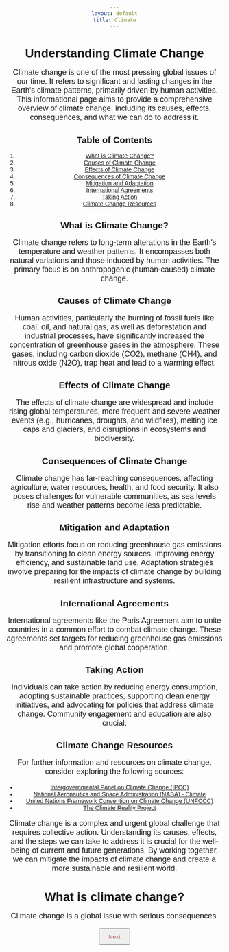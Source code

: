 ```yaml
---
layout: default
title: Climate
---
```


# Understanding Climate Change

Climate change is one of the most pressing global issues of our time. It refers to significant and lasting changes in the Earth's climate patterns, primarily driven by human activities. This informational page aims to provide a comprehensive overview of climate change, including its causes, effects, consequences, and what we can do to address it.

## Table of Contents
1. [What is Climate Change?](#what-is-climate-change)
2. [Causes of Climate Change](#causes-of-climate-change)
3. [Effects of Climate Change](#effects-of-climate-change)
4. [Consequences of Climate Change](#consequences-of-climate-change)
5. [Mitigation and Adaptation](#mitigation-and-adaptation)
6. [International Agreements](#international-agreements)
7. [Taking Action](#taking-action)
8. [Climate Change Resources](#climate-change-resources)

## What is Climate Change?
Climate change refers to long-term alterations in the Earth's temperature and weather patterns. It encompasses both natural variations and those induced by human activities. The primary focus is on anthropogenic (human-caused) climate change.

## Causes of Climate Change
Human activities, particularly the burning of fossil fuels like coal, oil, and natural gas, as well as deforestation and industrial processes, have significantly increased the concentration of greenhouse gases in the atmosphere. These gases, including carbon dioxide (CO2), methane (CH4), and nitrous oxide (N2O), trap heat and lead to a warming effect.

## Effects of Climate Change
The effects of climate change are widespread and include rising global temperatures, more frequent and severe weather events (e.g., hurricanes, droughts, and wildfires), melting ice caps and glaciers, and disruptions in ecosystems and biodiversity.

## Consequences of Climate Change
Climate change has far-reaching consequences, affecting agriculture, water resources, health, and food security. It also poses challenges for vulnerable communities, as sea levels rise and weather patterns become less predictable.

## Mitigation and Adaptation
Mitigation efforts focus on reducing greenhouse gas emissions by transitioning to clean energy sources, improving energy efficiency, and sustainable land use. Adaptation strategies involve preparing for the impacts of climate change by building resilient infrastructure and systems.

## International Agreements
International agreements like the Paris Agreement aim to unite countries in a common effort to combat climate change. These agreements set targets for reducing greenhouse gas emissions and promote global cooperation.

## Taking Action
Individuals can take action by reducing energy consumption, adopting sustainable practices, supporting clean energy initiatives, and advocating for policies that address climate change. Community engagement and education are also crucial.

## Climate Change Resources
For further information and resources on climate change, consider exploring the following sources:

- [Intergovernmental Panel on Climate Change (IPCC)](https://www.ipcc.ch/)
- [National Aeronautics and Space Administration (NASA) - Climate](https://climate.nasa.gov/)
- [United Nations Framework Convention on Climate Change (UNFCCC)](https://unfccc.int/)
- [The Climate Reality Project](https://www.climaterealityproject.org/)

Climate change is a complex and urgent global challenge that requires collective action. Understanding its causes, effects, and the steps we can take to address it is crucial for the well-being of current and future generations. By working together, we can mitigate the impacts of climate change and create a more sustainable and resilient world.

<html>
<head>
  <style>
    body {
      font-family: Arial, sans-serif;
      text-align: center;
    }
    p {
      font-size: 18px;
    }
    button {
      color: #b46060;
      padding: 10px 20px;
      cursor: pointer;
    }
  </style>
</head>
<body>
  <div id="climate-change-container">
    <h1>What is climate change?</h1>
    <p id="climate-info">Climate change is a global issue with serious consequences.</p>
    <button id="change-info">Next</button>
  </div>
  <script>
    const infoElement = document.getElementById("climate-info");
    const changeButton = document.getElementById("change-info");

    changeButton.addEventListener("click", function () {
      if (infoElement.innerHTML === "Climate change is a global issue with serious consequences.") {
        infoElement.innerHTML = "It's not only killing our planet but also the species in it. Around 1 million species are on the brink of extinction due to climate change.";
      } else {
        infoElement.innerHTML = "Climate change is a global issue with serious consequences.";
      }
    });
  </script>
</body>
</html>
